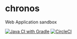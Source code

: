 # chronos
Web Application sandbox

[![Java CI with Gradle](https://github.com/shionit/chronos/actions/workflows/gradle.yml/badge.svg)](https://github.com/shionit/chronos/actions/workflows/gradle.yml)
[![CircleCI](https://circleci.com/gh/shionit/chronos.svg?style=svg)](https://circleci.com/gh/shionit/chronos)
